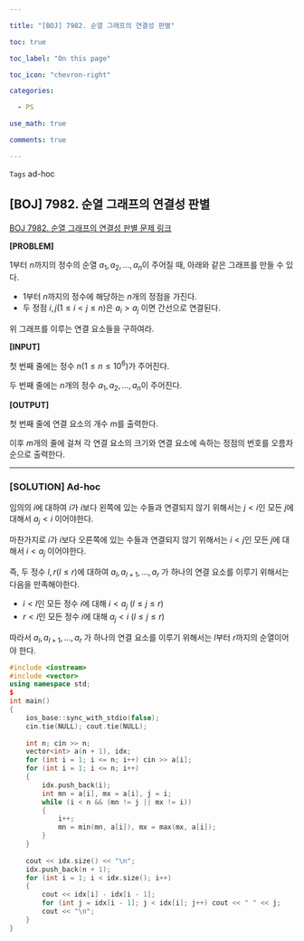 ```yaml
---

title: "[BOJ] 7982. 순열 그래프의 연결성 판별"

toc: true

toc_label: "On this page"

toc_icon: "chevron-right"

categories:

  - PS

use_math: true

comments: true

---
```


`Tags` ad-hoc

## [BOJ] 7982. 순열 그래프의 연결성 판별

[BOJ 7982. 순열 그래프의 연결성 판별 문제 링크](https://www.acmicpc.net/problem/7982)

**[PROBLEM]**

$1$부터 $n$까지의 정수의 순열 $a_1, a_2, \dots, a_n$이 주어질 때, 아래와 같은 그래프를 만들 수 있다.

- $1$부터 $n$까지의 정수에 해당하는 $n$개의 정점을 가진다.
- 두 정점 $i, j$($1 \leq i < j \leq n$)은 $a_i > a_j$ 이면 간선으로 연결된다.

위 그래프를 이루는 연결 요소들을 구하여라.

**[INPUT]**

첫 번째 줄에는 정수 $n$($1 \leq n \leq 10^6$)가 주어진다.

두 번째 줄에는 $n$개의 정수 $a_1, a_2, \dots, a_n$이 주어진다.

**[OUTPUT]**

첫 번째 줄에 연결 요소의 개수 $m$를 출력한다.

이후 $m$개의 줄에 걸쳐 각 연결 요소의 크기와 연결 요소에 속하는 정점의 번호를 오름차순으로 출력한다.

---

### [SOLUTION] Ad-hoc

임의의 $i$에 대하여 $i$가 $i$보다 왼쪽에 있는 수들과 연결되지 않기 위해서는 $j < i$인 모든 $j$에 대해서 $a_j < i$ 이어야한다.

마찬가지로 $i$가 $i$보다 오른쪽에 있는 수들과 연결되지 않기 위해서는 $i < j$인 모든 $j$에 대해서 $i < a_j$ 이어야한다.

즉, 두 정수 $l, r$($l \leq r$)에 대하여 $a_l, a_{l+1}, \dots, a_r$ 가 하나의 연결 요소를 이루기 위해서는 다음을 만족해야한다.

- $i < l$인 모든 정수 $i$에 대해 $i < a_j$ ($l \leq j \leq r$)
- $r < i$인 모든 정수 $i$에 대해 $a_j < i$ ($l \leq j \leq r$)

따라서 $a_l, a_{l+1}, \dots, a_r$ 가 하나의 연결 요소를 이루기 위해서는 $l$부터 $r$까지의 순열이어야 한다.

```cpp
#include <iostream>
#include <vector>
using namespace std;
$
int main()
{
    ios_base::sync_with_stdio(false);
    cin.tie(NULL); cout.tie(NULL);
    
    int n; cin >> n;
    vector<int> a(n + 1), idx;
    for (int i = 1; i <= n; i++) cin >> a[i];
    for (int i = 1; i <= n; i++)
    {
        idx.push_back(i);
        int mn = a[i], mx = a[i], j = i;
        while (i < n && (mn != j || mx != i))
        {
            i++;
            mn = min(mn, a[i]), mx = max(mx, a[i]);
        }
    }
    
    cout << idx.size() << "\n";
    idx.push_back(n + 1);
    for (int i = 1; i < idx.size(); i++)
    {
        cout << idx[i] - idx[i - 1];
        for (int j = idx[i - 1]; j < idx[i]; j++) cout << " " << j;
        cout << "\n";
    }
}
```

